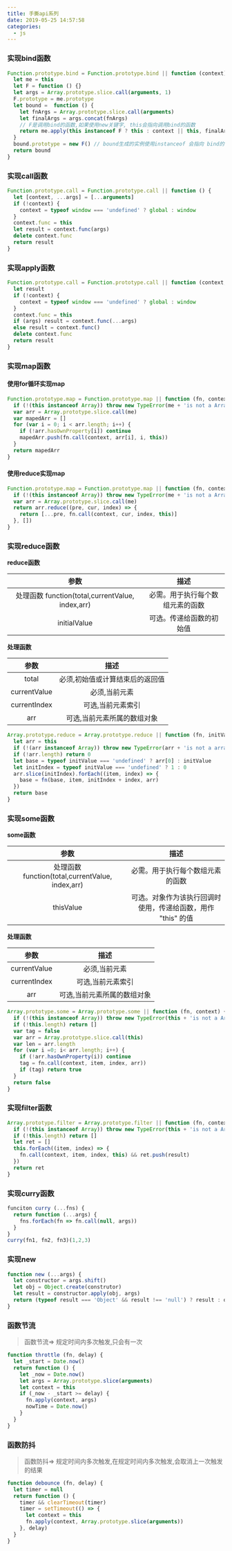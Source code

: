 ```yaml
---
title: 手撕api系列
date: 2019-05-25 14:57:58
categories: 
  - js
---
```


### 实现bind函数
``` javascript
Function.prototype.bind = Function.prototype.bind || function (context) {
  let me = this
  let F = function () {}
  let args = Array.prototype.slice.call(arguments, 1)
  F.prototype = me.prototype
  let bound =  function () {
    let fnArgs = Array.prototype.slice.call(arguments)
    let finalArgs = args.concat(fnArgs)
    // F是调用bind的函数,如果使用new关键字, this会指向调用bind的函数
    return me.apply(this instanceof F ? this : context || this, finalArgs)
  }
  bound.prototype = new F() // bound生成的实例使用instanceof 会指向 bind的 this
  return bound
}
```

### 实现call函数

``` javascript
Function.prototype.call = Function.prototype.call || function () {
  let [context, ...args] = [...arguments]
  if (!context) {
    context = typeof window === 'undefined' ? global : window
  }
  context.func = this
  let result = context.func(args)
  delete context.func
  return result
}
```

### 实现apply函数

``` javascript
Function.prototype.call = Function.prototype.call || function (context, args) {
  let result
  if (!context) {
    context = typeof window === 'undefined' ? global : window
  }
  context.func = this
  if (args) result = context.func(...args)
  else result = context.func()
  delete context.func
  return result
}
```

### 实现map函数

#### 使用for循环实现map
``` javascript
Function.prototype.map = Function.prototype.map || function (fn, context) {
  if (!(this instanceof Array)) throw new TypeError(me + 'is not a Array')
  var arr = Array.prototype.slice.call(me)
  var mapedArr = []
  for (var i = 0; i < arr.length; i++) {
    if (!arr.hasOwnProperty[i]) continue
    mapedArr.push(fn.call(context, arr[i], i, this))
  }
  return mapedArr
}
```

#### 使用reduce实现map
``` javascript
Function.prototype.map = Function.prototype.map || function (fn, context) {
  if (!(this instanceof Array)) throw new TypeError(me + 'is not a Array')
  var arr = Array.prototype.slice.call(me)
  return arr.reduce((pre, cur, index) => {
    return [...pre, fn.call(context, cur, index, this)]
  }, [])
}
```
### 实现reduce函数
**reduce函数**

| 参数          | 描述 |
| :------:  | :------: |
| 处理函数 function(total,currentValue, index,arr) | 必需。用于执行每个数组元素的函数 |
| initialValue | 可选。传递给函数的初始值 |

**处理函数**

| 参数          | 描述 |
| :------:  | :------: |
| total        | 必须,初始值或计算结束后的返回值 |
| currentValue | 必须,当前元素 |
| currentIndex | 可选,当前元素索引 |
| arr | 可选,当前元素所属的数组对象 |

``` javascript
Array.prototype.reduce = Array.prototype.reduce || function (fn, initValue) {
  let arr = this
  if (!(arr instanceof Array)) throw new TypeError(arr + 'is not a array')
  if (!arr.length) return 0
  let base = typeof initValue === 'undefined' ? arr[0] : initValue
  let initIndex = typeof initValue === 'undefined' ? 1 : 0
  arr.slice(initIndex).forEach((item, index) => {
    base = fn(base, item, initIndex + index, arr)
  })
  return base
}
```
### 实现some函数
**some函数**

| 参数          | 描述 |
| :------:  | :------: |
| 处理函数 function(total,currentValue, index,arr) | 必需。用于执行每个数组元素的函数 |
| thisValue | 可选。对象作为该执行回调时使用，传递给函数，用作 "this" 的值 |

**处理函数**

| 参数          | 描述 |
| :------:  | :------: |
| currentValue | 必须,当前元素 |
| currentIndex | 可选,当前元素索引 |
| arr | 可选,当前元素所属的数组对象 |

``` javascript
Array.prototype.some = Array.prototype.some || function (fn, context) {
  if (!(this instanceof Array)) throw new TypeError(this + 'is not a Array')
  if (!this.length) return []
  var tag = false
  var arr = Array.prototype.slice.call(this)
  var len = arr.length
  for (var i =0; i< arr.length; i++) {
    if (!arr.hasOwnProperty(i)) continue
    tag = fn.call(context, item, index, arr))
    if (tag) return true
  }
  return false
}
```

### 实现filter函数
``` javascript
Array.prototype.filter = Array.prototype.filter || function (fn, context) {
  if (!(this instanceof Array)) throw new TypeError(this + 'is not a Array')
  if (!this.length) return []
  let ret = []
  this.forEach((item, index) => {
    fn.call(context, item, index, this) && ret.push(result)
  })
  return ret
}
```

### 实现curry函数
``` javascript 
funciton curry (...fns) {
  return function (...args) {
    fns.forEach(fn => fn.call(null, args))
  }
}
curry(fn1, fn2, fn3)(1,2,3)
```

### 实现new
``` javascript
function new (...args) {
  let constructor = args.shift()
  let obj = Object.create(construtor)
  let result = constructor.apply(obj, args)
  return (typeof result === 'Object' && result !== 'null') ? result : obj
}
```

### 函数节流
> 函数节流=> 规定时间内多次触发,只会有一次
``` javascript
function throttle (fn, delay) {
  let _start = Date.now()
  return function () {
    let _now = Date.now()
    let args = Array.prototype.slice(arguments)
    let context = this
    if (_now - _start >= delay) {
      fn.apply(context, args)
      nowTime = Date.now()
    }
  }
}
```
### 函数防抖
> 函数防抖=> 规定时间内多次触发,在规定时间内多次触发,会取消上一次触发的结果
``` javascript
function debounce (fn, delay) {
  let timer = null
  return function () {
    timer && clearTimeout(timer)
    timer = setTimeout(() => {
      let context = this
      fn.apply(context, Array.prototype.slice(arguments))
    }, delay)
  }
}
```